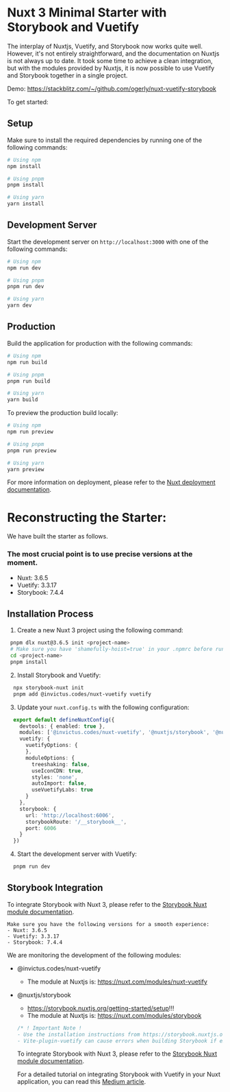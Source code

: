 

# Nuxt 3 Minimal Starter with Storybook and Vuetify

The interplay of Nuxtjs, Vuetify, and Storybook now works quite well. However, it's not entirely straightforward, and the documentation on Nuxtjs is not always up to date. It took some time to achieve a clean integration, but with the modules provided by Nuxtjs, it is now possible to use Vuetify and Storybook together in a single project. 


Demo: https://stackblitz.com/~/github.com/ogerly/nuxt-vuetify-storybook

To get started:

## Setup

Make sure to install the required dependencies by running one of the following commands:

```bash
# Using npm
npm install

# Using pnpm
pnpm install

# Using yarn
yarn install
```

## Development Server

Start the development server on `http://localhost:3000` with one of the following commands:

```bash
# Using npm
npm run dev

# Using pnpm
pnpm run dev

# Using yarn
yarn dev
```

## Production

Build the application for production with the following commands:

```bash
# Using npm
npm run build

# Using pnpm
pnpm run build

# Using yarn
yarn build
```

To preview the production build locally:

```bash
# Using npm
npm run preview

# Using pnpm
pnpm run preview

# Using yarn
yarn preview
```

For more information on deployment, please refer to the [Nuxt deployment documentation](https://nuxt.com/docs/getting-started/deployment).



# Reconstructing the Starter:

We have built the starter as follows.

### The most crucial point is to use precise versions at the moment.
- Nuxt: 3.6.5
- Vuetify: 3.3.17
- Storybook: 7.4.4

## Installation Process

1. Create a new Nuxt 3 project using the following command:

  ```bash
   pnpm dlx nuxt@3.6.5 init <project-name>
   # Make sure you have 'shamefully-hoist=true' in your .npmrc before running pnpm install
   cd <project-name>
   pnpm install
  ```

2. Install Storybook and Vuetify:

  ```bash
    npx storybook-nuxt init
    pnpm add @invictus.codes/nuxt-vuetify vuetify 
  ```

3. Update your `nuxt.config.ts` with the following configuration:

  ```typescript
    export default defineNuxtConfig({
      devtools: { enabled: true },
      modules: ['@invictus.codes/nuxt-vuetify', '@nuxtjs/storybook', '@nuxtjs/eslint-module'],
      vuetify: {
        vuetifyOptions: {
        },
        moduleOptions: {
          treeshaking: false,
          useIconCDN: true,
          styles: 'none',
          autoImport: false,
          useVuetifyLabs: true
        }
      },
      storybook: {
        url: 'http://localhost:6006',
        storybookRoute: '/__storybook__',
        port: 6006
      }
    })
  ```

4. Start the development server with Vuetify:

  ```bash
    pnpm run dev
  ```

## Storybook Integration

To integrate Storybook with Nuxt 3, please refer to the [Storybook Nuxt module documentation](https://storybook.nuxtjs.org/).

```
Make sure you have the following versions for a smooth experience:
- Nuxt: 3.6.5
- Vuetify: 3.3.17
- Storybook: 7.4.4
```

We are monitoring the development of the following modules:

- @invictus.codes/nuxt-vuetify
  - The module at Nuxtjs is: https://nuxt.com/modules/nuxt-vuetify

- @nuxtjs/storybook
  - https://storybook.nuxtjs.org/getting-started/setup!!!
  - The module at Nuxtjs is: https://nuxt.com/modules/storybook
  ```javascript
  /* ! Important Note !
  - Use the installation instructions from https://storybook.nuxtjs.org/getting-started/setup. The instructions from the module page did not lead to the desired outcome.
  - Vite-plugin-vuetify can cause errors when building Storybook if exact versions are not followed. Remove vite-plugin-vuetify and follow the instructions.
  ```
  To integrate Storybook with Nuxt 3, please refer to the [Storybook Nuxt module documentation](https://storybook.nuxtjs.org/).

  For a detailed tutorial on integrating Storybook with Vuetify in your Nuxt application, you can read this [Medium article](https://medium.com/@chakas3/tutorial-integrating-storybook-with-vuetify-in-your-nuxt-application-ac8af5a0a946).
